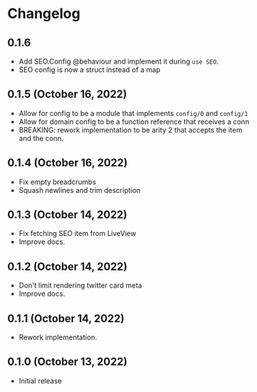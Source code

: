 # Changelog

## 0.1.6

- Add SEO.Config @behaviour and implement it during `use SEO`.
- SEO config is now a struct instead of a map

## 0.1.5 (October 16, 2022)

- Allow for config to be a module that implements `config/0` and `config/1`
- Allow for domain config to be a function reference that receives a conn
- BREAKING: rework implementation to be arity 2 that accepts the item and the conn.

## 0.1.4 (October 16, 2022)

- Fix empty breadcrumbs
- Squash newlines and trim description

## 0.1.3 (October 14, 2022)

- Fix fetching SEO item from LiveView
- Improve docs.

## 0.1.2 (October 14, 2022)

- Don't limit rendering twitter card meta
- Improve docs.

## 0.1.1 (October 14, 2022)

- Rework implementation.

## 0.1.0 (October 13, 2022)

- Initial release
